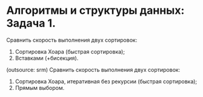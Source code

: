 # Алгоритмы и структуры данных: Задача 1.

Сравнить скорость выполнения двух сортировок:
1. Сортировка Хоара (быстрая сортировка);
2. Вставками (+бисекция).

(outsource: srm)
Сравнить скорость выполнения двух сортировок:
1. Сортировка Хоара, итеративная без рекурсии (быстрая сортировка);
2. Прямым выбором.
